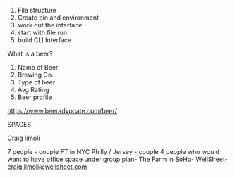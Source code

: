 1. File structure
2. Create bin and environment
3. work out the interface
4. start with file run
5. build CLI Interface



What is a beer?
1. Name of Beer
2. Brewing Co.
3. Type of beer
4. Avg Rating
5. Beer profile

https://www.beeradvocate.com/beer/

SPACES

Craig limoli

7 people - couple FT in NYC
Philly / Jersey - couple
4 people who would want to have office space under group plan- The Farm in SoHo-
WellSheet- craig.limoli@wellsheet.com